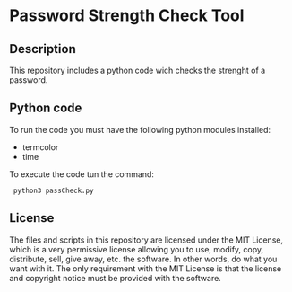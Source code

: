 # Password Strength Check Tool
## Description
This repository includes a python code wich checks the strenght of a password.

## Python code
To run the code you must have the following python modules installed:
- termcolor
- time

To execute the code tun the command:
```
 python3 passCheck.py
```

## License
The files and scripts in this repository are licensed under the MIT License, which is a very permissive license allowing you to use, modify, copy, distribute, sell, give away, etc. the software. In other words, do what you want with it. The only requirement with the MIT License is that the license and copyright notice must be provided with the software.

